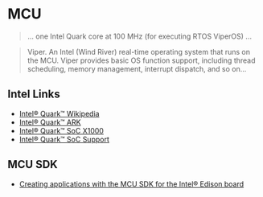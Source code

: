 MCU
==

> ... one Intel Quark core at 100 MHz (for executing RTOS ViperOS) ...

> Viper. An Intel (Wind River) real-time operating system that runs on the MCU. Viper provides basic OS function support, including thread scheduling, memory management, interrupt dispatch, and so on...

## Intel Links

- [Intel® Quark™ Wikipedia](https://en.wikipedia.org/wiki/Intel_Quark)
- [Intel® Quark™ ARK](http://ark.intel.com/products/family/79047/Intel-Quark-SoC)
- [Intel® Quark™ SoC X1000 ](http://ark.intel.com/es/products/79084/Intel-Quark-SoC-X1000-16K-Cache-400-MHz)
- [Intel® Quark™ SoC Support](http://www.intel.com/content/www/us/en/support/processors/embedded-processors/intel-quark-soc.html)

## MCU SDK

- [Creating applications with the MCU SDK for the Intel® Edison board](https://software.intel.com/en-us/creating-applications-with-mcu-sdk-for-intel-edison-board)